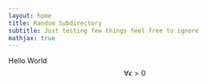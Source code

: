 ```yaml
---
layout: home
title: Random Subdirectory
subtitle: Just testing few things feel free to ignore
mathjax: true
---
```

Hello World
$$ \forall \epsilon > 0$$
